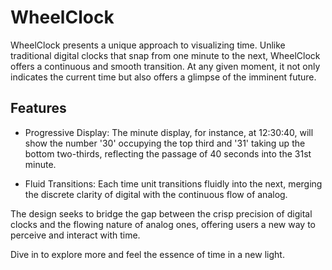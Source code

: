 # WheelClock

WheelClock presents a unique approach to visualizing time. Unlike traditional digital clocks that snap from one minute to the next, WheelClock offers a continuous and smooth transition. At any given moment, it not only indicates the current time but also offers a glimpse of the imminent future.

## Features

- Progressive Display: The minute display, for instance, at 12:30:40, will show the number '30' occupying the top third and '31' taking up the bottom two-thirds, reflecting the passage of 40 seconds into the 31st minute.

- Fluid Transitions: Each time unit transitions fluidly into the next, merging the discrete clarity of digital with the continuous flow of analog.

The design seeks to bridge the gap between the crisp precision of digital clocks and the flowing nature of analog ones, offering users a new way to perceive and interact with time.

Dive in to explore more and feel the essence of time in a new light.
